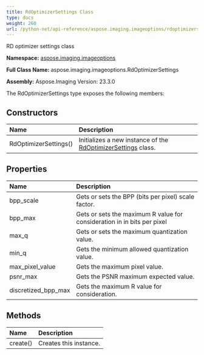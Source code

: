 ```yaml
---
title: RdOptimizerSettings Class
type: docs
weight: 260
url: /python-net/api-reference/aspose.imaging.imageoptions/rdoptimizersettings/
---
```


RD optimizer settings class

**Namespace:** [aspose.imaging.imageoptions](/imaging/python-net/api-reference/aspose.imaging.imageoptions/)

**Full Class Name:** aspose.imaging.imageoptions.RdOptimizerSettings

**Assembly:**  Aspose.Imaging Version: 23.3.0

The RdOptimizerSettings type exposes the following members:
## **Constructors**
|**Name**|**Description**|
| :- | :- |
|RdOptimizerSettings()|Initializes a new instance of the [RdOptimizerSettings](/imaging/python-net/api-reference/aspose.imaging.imageoptions/rdoptimizersettings/) class.|
## **Properties**
|**Name**|**Description**|
| :- | :- |
|bpp_scale|Gets or sets the BPP (bits per pixel) scale factor.|
|bpp_max|Gets or sets the maximum R value for consideration in  in bits per pixel|
|max_q|Gets or sets the maximum quantization value.|
|min_q|Gets the minimum allowed quantization value.|
|max_pixel_value|Gets the maximum pixel value.|
|psnr_max|Gets the PSNR maximum expected value.|
|discretized_bpp_max|Gets the maximum R value for consideration.|
## **Methods**
|**Name**|**Description**|
| :- | :- |
|create()|Creates this instance.|
